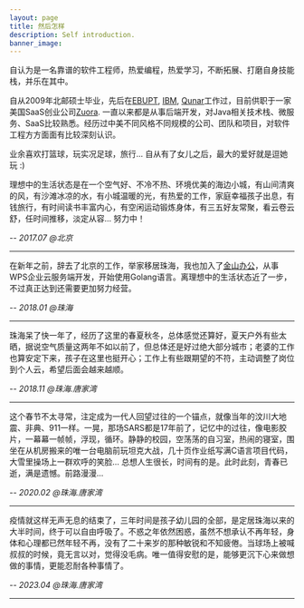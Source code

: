 ```yaml
---
layout: page
title: 然后怎样
description: Self introduction.
banner_image: 
---
```


自认为是一名靠谱的软件工程师，热爱编程，热爱学习，不断拓展、打磨自身技能栈，并乐在其中。

自从2009年北邮硕士毕业，先后在[EBUPT](https://www.ebupt.com),  [IBM](https://www.ibm.com/cn-zh),  [Qunar](https://train.qunar.com)工作过，目前供职于一家美国SaaS创业公司[Zuora](https://www.zuora.com).  一直以来都是从事后端开发，对Java相关技术栈、微服务、SaaS比较熟悉。经历过中美不同风格不同规模的公司、团队和项目，对软件工程方方面面有比较深刻认识。

业余喜欢打篮球，玩实况足球，旅行... 自从有了女儿之后，最大的爱好就是逗她玩 :)

理想中的生活状态是在一个空气好、不冷不热、环境优美的海边小城，有山间清爽的风，有沙滩冰凉的水，有小城温暖的光，有热爱的工作，家庭幸福孩子出息，有钱旅行，有时间读书丰富内心，有空闲运动锻炼身体，有三五好友常聚，看云卷云舒，任时间推移，淡定从容... 努力中！

-- *2017.07 @北京*

---
在新年之前，辞去了北京的工作，举家移居珠海，我也加入了[金山办公](https://www.wps.cn/)，从事WPS企业云服务端开发，开始使用Golang语言。离理想中的生活状态近了一步，不过真正达到还需要更加努力经营。

-- *2018.01 @珠海*

---
珠海呆了快一年了，经历了这里的春夏秋冬，总体感觉还算好，夏天户外有些太晒，据说空气质量这两年不如以前了，但总体还是好过绝大部分城市；老婆的工作也算安定下来，孩子在这里也挺开心；工作上有些跟期望的不符，主动调整了岗位到个人云，希望后面会越来越顺。

-- *2018.11 @珠海.唐家湾*

---
这个春节不太寻常，注定成为一代人回望过往的一个锚点，就像当年的汶川大地震、非典、911一样。一晃，那场SARS都是17年前了，记忆中的过往，像电影胶片，一幕幕一帧帧，浮现，循环。静静的校园，空荡荡的自习室，热闹的寝室，围坐在从机房搬来的唯一台电脑前玩坦克大战，几十页作业纸写满C语言项目代码，大雪里操场上一群欢呼的笑脸... 总想人生很长，时间有的是。此时此刻，青春已逝，满是遗憾。前路漫漫...

-- *2020.02 @珠海.唐家湾*

---
疫情就这样无声无息的结束了，三年时间是孩子幼儿园的全部，是定居珠海以来的大半时间，终于可以自由呼吸了。不惑之年依然困惑，虽然不想承认不再年轻，身体和心理都已然年轻不再，没有了二十来岁的那种敏锐和不知疲倦。当球场上被喊叔叔的时候，竟无言以对，觉得没毛病。唯一值得安慰的是，能够更沉下心来做想做的事情，更能忍耐各种事情了。

-- *2023.04 @珠海.唐家湾*

---
